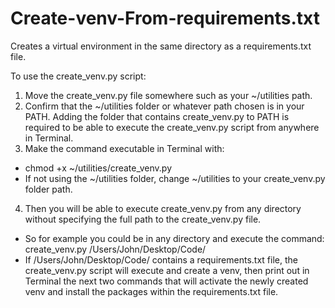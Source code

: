 # Create-venv-From-requirements.txt

Creates a virtual environment in the same directory as a requirements.txt file.

To use the create_venv.py script:
1. Move the create_venv.py file somewhere such as your ~/utilities path.
2.  Confirm that the ~/utilities folder or whatever path chosen is in your PATH. Adding the folder that contains create_venv.py to PATH is required to be able to execute the create_venv.py script from anywhere in Terminal.
3.  Make the command executable in Terminal with:
   * chmod +x ~/utilities/create_venv.py
   * If not using the ~/utilities folder, change ~/utilities to your create_venv.py folder path.
4. Then you will be able to execute create_venv.py from any directory without specifying the full path to the create_venv.py file.
* So for example you could be in any directory and execute the command: create_venv.py /Users/John/Desktop/Code/
* If /Users/John/Desktop/Code/ contains a requirements.txt file, the create_venv.py script will execute and create a venv, then print out in Terminal the next two commands that will activate the newly created venv and install the packages within the requirements.txt file.
